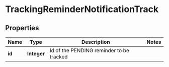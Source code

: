 
# TrackingReminderNotificationTrack

## Properties
Name | Type | Description | Notes
------------ | ------------- | ------------- | -------------
**id** | **Integer** | Id of the PENDING reminder to be tracked | 



